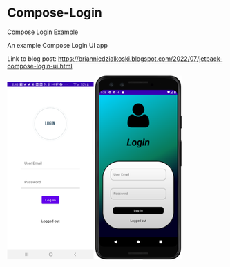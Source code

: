 # Compose-Login
Compose Login Example

An example Compose Login UI app

Link to blog post: <https://brianniedzialkoski.blogspot.com/2022/07/jetpack-compose-login-ui.html>

<img src="ComposeLogin.jpg" width="200"/> <img src="login.png" width="200"/>
